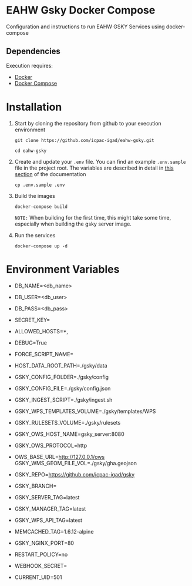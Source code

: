 # EAHW Gsky Docker Compose

Configuration and instructions to run EAHW GSKY Services using docker-compose

## Dependencies

Execution requires:
- [Docker](https://www.docker.com/)
- [Docker Compose](https://docs.docker.com/compose/)

# Installation
1. Start by cloning the repository from github to your execution environment

    ```
    git clone https://github.com/icpac-igad/eahw-gsky.git

    cd eahw-gsky
    ```

2. Create and update your `.env` file. You can find an example `.env.sample` file in the project root. The variables are described in detail in [this section](#environment-variables) of the documentation

    ```
    cp .env.sample .env
    ```

3. Build the images

    ```
    docker-compose build
    ```

    `NOTE:` When building for the first time, this might take some time, especially when building the gsky server image.

4. Run the services

    ```
    docker-compose up -d
    ```


# Environment Variables

- DB_NAME=<db_name>
- DB_USER=<db_user>
- DB_PASS=<db_pass>

- SECRET_KEY=
- ALLOWED_HOSTS=*,
- DEBUG=True
- FORCE_SCRIPT_NAME=

- HOST_DATA_ROOT_PATH=./gsky/data
- GSKY_CONFIG_FOLDER=./gsky/config
- GSKY_CONFIG_FILE=./gsky/config.json
- GSKY_INGEST_SCRIPT=./gsky/ingest.sh
- GSKY_WPS_TEMPLATES_VOLUME=./gsky/templates/WPS
- GSKY_RULESETS_VOLUME=./gsky/rulesets
- GSKY_OWS_HOST_NAME=gsky_server:8080
- GSKY_OWS_PROTOCOL=http
- OWS_BASE_URL=http://127.0.0.1/ows
 GSKY_WMS_GEOM_FILE_VOL=./gsky/gha.geojson

- GSKY_REPO=https://github.com/icpac-igad/gsky
- GSKY_BRANCH=

- GSKY_SERVER_TAG=latest
- GSKY_MANAGER_TAG=latest
- GSKY_WPS_API_TAG=latest
- MEMCACHED_TAG=1.6.12-alpine

- GSKY_NGINX_PORT=80

- RESTART_POLICY=no

- WEBHOOK_SECRET=

- CURRENT_UID=501